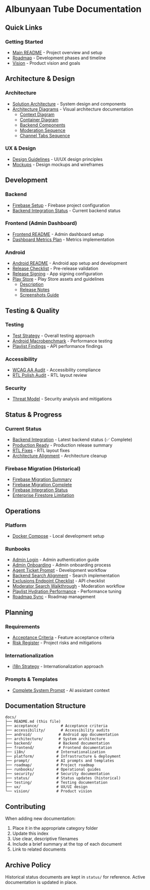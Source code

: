 # Albunyaan Tube Documentation

## Quick Links

### Getting Started
- [Main README](../README.md) - Project overview and setup
- [Roadmap](roadmap/roadmap.md) - Development phases and timeline
- [Vision](vision/vision.md) - Product vision and goals

## Architecture & Design

### Architecture
- [Solution Architecture](architecture/solution-architecture.md) - System design and components
- [Architecture Diagrams](architecture/diagrams/) - Visual architecture documentation
  - [Context Diagram](architecture/diagrams/context.md)
  - [Container Diagram](architecture/diagrams/container.md)
  - [Backend Components](architecture/diagrams/backend-components.md)
  - [Moderation Sequence](architecture/diagrams/moderation-sequence.md)
  - [Channel Tabs Sequence](architecture/diagrams/channel-tabs-sequence.md)

### UX & Design
- [Design Guidelines](ux/design.md) - UI/UX design principles
- [Mockups](ux/mockups/) - Design mockups and wireframes

## Development

### Backend
- [Firebase Setup](backend/FIREBASE_SETUP.md) - Firebase project configuration
- [Backend Integration Status](status/backend-integration.md) - Current backend status

### Frontend (Admin Dashboard)
- [Frontend README](frontend/README.md) - Admin dashboard setup
- [Dashboard Metrics Plan](frontend/dashboard-metrics-plan.md) - Metrics implementation

### Android
- [Android README](android/README.md) - Android app setup and development
- [Release Checklist](android/RELEASE_CHECKLIST.md) - Pre-release validation
- [Release Signing](android/RELEASE_SIGNING.md) - App signing configuration
- [Play Store](android/play-store/) - Play Store assets and guidelines
  - [Description](android/play-store/description.md)
  - [Release Notes](android/play-store/release-notes.md)
  - [Screenshots Guide](android/play-store/SCREENSHOTS_GUIDE.md)

## Testing & Quality

### Testing
- [Test Strategy](testing/test-strategy.md) - Overall testing approach
- [Android Macrobenchmark](testing/android-macrobenchmark.md) - Performance testing
- [Playlist Findings](testing/playlist-findings.md) - API performance findings

### Accessibility
- [WCAG AA Audit](accessibility/wcag-aa-audit.md) - Accessibility compliance
- [RTL Polish Audit](accessibility/rtl-polish-audit.md) - RTL layout review

### Security
- [Threat Model](security/threat-model.md) - Security analysis and mitigations

## Status & Progress

### Current Status
- [Backend Integration](status/backend-integration.md) - Latest backend status (✅ Complete)
- [Production Ready](status/PRODUCTION_READY.md) - Production release summary
- [RTL Fixes](status/RTL_FIXES.md) - RTL layout fixes
- [Architecture Alignment](status/ARCHITECTURE_ALIGNMENT.md) - Architecture cleanup

### Firebase Migration (Historical)
- [Firebase Migration Summary](status/FIREBASE_MIGRATION_SUMMARY.md)
- [Firebase Migration Complete](status/FIREBASE_MIGRATION_COMPLETE.md)
- [Firebase Integration Status](status/FIREBASE_INTEGRATION_STATUS.md)
- [Enterprise Firestore Limitation](ENTERPRISE_FIRESTORE_LIMITATION.md)

## Operations

### Platform
- [Docker Compose](platform/docker-compose.md) - Local development setup

### Runbooks
- [Admin Login](runbooks/admin-login.md) - Admin authentication guide
- [Admin Onboarding](runbooks/admin-onboarding.md) - Admin onboarding process
- [Agent Ticket Prompt](runbooks/agent-ticket-prompt.md) - Development workflow
- [Backend Search Alignment](runbooks/backend-search-alignment.md) - Search implementation
- [Exclusions Endpoint Checklist](runbooks/exclusions-endpoint-checklist.md) - API checklist
- [Moderator Search Walkthrough](runbooks/moderator-search-walkthrough.md) - Moderation workflow
- [Playlist Hydration Performance](runbooks/perf-playlist-hydration.md) - Performance tuning
- [Roadmap Sync](runbooks/roadmap-sync.md) - Roadmap management

## Planning

### Requirements
- [Acceptance Criteria](acceptance/criteria.md) - Feature acceptance criteria
- [Risk Register](risk-register.md) - Project risks and mitigations

### Internationalization
- [i18n Strategy](i18n/strategy.md) - Internationalization approach

### Prompts & Templates
- [Complete System Prompt](prompt/complete_system_prompt.md) - AI assistant context

## Documentation Structure

```
docs/
├── README.md (this file)
├── acceptance/          # Acceptance criteria
├── accessibility/       # Accessibility audits
├── android/            # Android app documentation
├── architecture/       # System architecture
├── backend/            # Backend documentation
├── frontend/           # Frontend documentation
├── i18n/              # Internationalization
├── platform/          # Infrastructure & deployment
├── prompt/            # AI prompts and templates
├── roadmap/           # Project roadmap
├── runbooks/          # Operational guides
├── security/          # Security documentation
├── status/            # Status updates (historical)
├── testing/           # Testing documentation
├── ux/                # UX/UI design
└── vision/            # Product vision
```

## Contributing

When adding new documentation:
1. Place it in the appropriate category folder
2. Update this index
3. Use clear, descriptive filenames
4. Include a brief summary at the top of each document
5. Link to related documents

## Archive Policy

Historical status documents are kept in `status/` for reference. Active documentation is updated in place.

